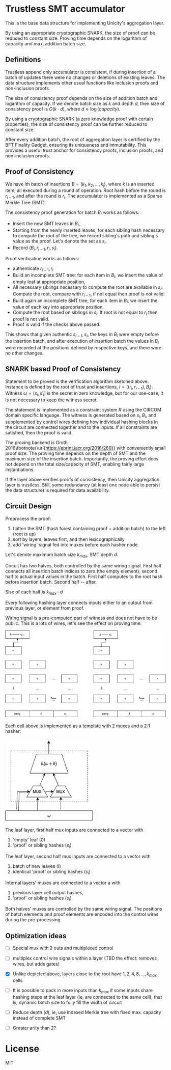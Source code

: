 # Trustless SMT accumulator

This is the base data structure for implementing Unicity's aggregation layer.

By using an appropriate cryptographic SNARK, the size of proof can be reduced to constant size. Proving time depends on the logarithm of capacity and max. addition batch size.

## Definitions

Trustless append only accumulator is consistent, if during insertion of a batch of updates there were no changes or deletions of existing leaves. The data structure implements other usual functions like inclusion proofs and non-inclusion proofs.

The size of consistency proof depends on the size of addition batch and logarithm of capacity. If we denote batch size as $k$ and depth $d$, then size of consistency proof is $O(k \cdot d)$, where $d \approx \log(capacity)$.

By using a cryptographic SNARK (a zero knowledge proof with certain properties), the size of consistency proof can be further reduced to constant size.

After every addition batch, the root of aggregation layer is certified by the BFT Finality Gadget, ensuring its uniqueness and immutability. This provides a useful trust anchor for consistency proofs, inclusion proofs, and non-inclusion proofs.

## Proof of Consistency

We have $i$th batch of insertions $B = (k_1, k_2, \dots, k_j)$, where $k$ is an inserted item; all executed during a round of operation. Root hash before the round is $r_{i-1}$, and after the round is $r_i$. The accumulator is implemented as a Sparse Merkle Tree (SMT).

The consistency proof generation for batch $B_i$ works as follows:

*  Insert the new SMT leaves in $B_i$,
*  Starting from the newly inserted leaves, for each sibling hash necessary to compute the root of the tree, we record sibling's path and sibling's value as the proof. Let's denote the set as $s_i$.
*  Record $(B_i, r_{i-1}, r_i, s_i)$.

Proof verification works as follows:

*  authenticate $r_{i-1}, r_i$
*  Build an incomplete SMT tree: for each item in $B_i$, we insert the value of empty leaf at appropriate position,
*  All necessary siblings necessary to compute the root are available in $s_i$. Compute the root, compare with $r_{i-1}$, if not equal then proof is not valid.
*  Build again an incomplete SMT tree, for each item in $B_i$, we insert the value of each key into appropriate position.
*  Compute the root based on siblings in $s_i$. If root is not equal to $r_i$ then proof is not valid.
*  Proof is valid if the checks above passed.

This shows that given authentic $s_{i-1}, s_i$, the keys in $B_i$ were empty before the insertion batch, and after execution of insertion batch the values in $B_i$ were recorded at the positions defined by respective keys, and there were no other changes.


## SNARK based Proof of Consistency

Statement to be proved is the verification algorithm sketched above. Instance is defined by the root of trust and insertions, $I = ((r_i, r_{i-1}),B_i)$. Witness $\omega = (s_i, s'_i)$ is the secret in zero knowledge, but for our use-case, it is not necessary to keep the witness secret.

The statement is implemented as a constraint system $R$ using the CIRCOM domain specific language. The witness is generated based on $s_i, B_i$, and supplemented by control wires defining how individual hashing blocks in the circuit are connected together and to the inputs. If all constraints are satisfied, then the proof is valid.

The proving backend is Groth 2016\footnote{\url{https://eprint.iacr.org/2016/260}} with conveniently small proof size. The proving time depends on the depth of SMT and the maximum size of the insertion batch. Importantly, the proving effort does not depend on the total size/capacity of SMT, enabling fairly large instantiations.

If the layer above verifies proofs of consistency, then Unicity aggregation layer is trustless. Still, some redundancy (at least one node able to persist the data structure) is required for data availability.

## Circuit Design

Preprocess the proof:

1. flatten the SMT (hash forest containing proof + addition batch) to the left (root is up)
1. sort by layers, leaves first, and then lexicographically
1. add 'wiring' signal fed into muxes before each hasher node.

Let's denote maximum batch size $k_{max}$, SMT depth $d$.

Circuit has two halves, both controlled by the same wiring signal. First half connects all insertion batch indices to zero (the empty element), second half to actual input values in the batch.
First half computes to the root hash before insertion batch. Second half -- after.

Sise of each half is $k_{max} \cdot d$

Every following hashing layer connects inputs either to an output from previous layer, or element from proof.

Wiring signal is a pre-computed part of witness and does not have to be public. This is a lots of wires, let's see the effect on proving time.

![circuit](./pic/smt-circuit.drawio.png)

Each cell above is implemented as a template with 2 muxes and a 2:1 hasher:

![one cell](./pic/smt-circuit-cell.drawio.png)

The leaf layer, first half mux inputs are connected to a vector with

1. 'empty' leaf ($0$)
1. 'proof' or sibling hashes ($s_i$)

The leaf layer, second half mux inputs are connected to a vector with

1. batch of new leaves ($I$)
1. identical 'proof' or sibling hashes ($s_i$)

Internal layers' muxes are connected to a vector a with

1. previous layer cell output hashes,
1. 'proof' or sibling hashes ($s_i$)

Both halves' muxes are controlled by the same wiring signal. The positions of batch elements and proof elements are encoded into the control wires during the pre-processing.

## Optimization ideas

- [ ] Special mux with 2 outs and multiplexed control
- [ ] multiplex control wire signals within a layer (TBD the effect: removes wires, but adds gates)
- [x] Unlike depicted above, layers close to the root have $1, 2, 4, 8, \dots, k_{max}$ cells
- [ ] It is possible to pack in more inputs than $k_{max}$ if some inputs share hashing steps at the leaf layer (ie, are connected to the same cell), that is, dynamic batch size to fully fill the width of circuit
- [ ] Reduce depth ($d$), ie, use indexed Merkle tree with fixed max. capacity instead of complete SMT
- [ ] Greater arity than 2?


# License
MIT